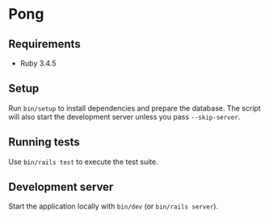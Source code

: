 # Pong

## Requirements

* Ruby 3.4.5

## Setup

Run `bin/setup` to install dependencies and prepare the database. The script will also start the development server unless you pass `--skip-server`.

## Running tests

Use `bin/rails test` to execute the test suite.

## Development server

Start the application locally with `bin/dev` (or `bin/rails server`).

